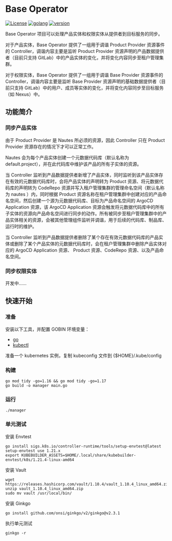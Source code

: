 # Base Operator

[![License](https://img.shields.io/badge/License-Apache%202.0-blue.svg)](https://opensource.org/licenses/Apache-2.0)
[![golang](https://img.shields.io/badge/golang-v1.17.13-brightgreen)](https://go.dev/doc/install)
[![version](https://img.shields.io/badge/version-v0.3.2-green)]()

Base Operator 项目可以处理产品实体和权限实体从提供者到目标服务的同步。

对于产品实体，Base Operator 提供了一组用于调谐 Product Provider 资源事件的 Controller，调谐内容主要是监听 Product Provider 资源声明的产品数据提供者（目前只支持 GitLab）中的产品实体的变化，并将变化内容同步至租户管理集群。

对于权限实体，Base Operator 提供了一组用于调谐 Base Provider 资源事件的 Controller，调谐内容主要是监听 Base Provider 资源声明的基础数据提供者（目前只支持 GitLab）中的用户、成员等实体的变化，并将变化内容同步至目标服务（如 Nexus）中。

## 功能简介

### 同步产品实体

由于 Product Provider 是 Nautes 所必须的资源，因此 Controller 只在 Product Provider 资源存在的情况下才可以正常工作。

Nautes 会为每个产品实体创建一个元数据代码库（默认名称为 default.project），并在此代码库中维护该产品的所有子实体的资源。

当 Controller 监听到产品数据提供者新增了产品实体，同时监听到该产品实体存在有效的元数据代码库时，会将产品实体的声明转为 Product 资源、将元数据代码库的声明转为 CodeRepo 资源并写入租户管理集群的管理命名空间（默认名称为 nautes ）内，同时根据 Product 资源名称在租户管理集群中创建对应的产品命名空间，然后创建一个源为元数据代码库、目标为产品命名空间的 ArgoCD Application 资源，该 ArgoCD Application 资源会触发将元数据代码库中的所有子实体的资源向产品命名空间进行同步的动作。所有被同步至租户管理集群中的产品实体相关的资源，会被其他管理组件监听并调谐，用于后续的代码库、制品库、运行时的维护。

当 Controller 监听到产品数据提供者删除了某个存在有效元数据代码库的产品实体或删除了某个产品实体的元数据代码库时，会在租户管理集群中删除产品实体对应的 ArgoCD Application 资源、 Product 资源、CodeRepo 资源、以及产品命名空间。

### 同步权限实体

开发中……

## 快速开始

### 准备

安装以下工具，并配置 GOBIN 环境变量：

- [go](https://golang.org/dl/)
- [kubectl](https://kubernetes.io/docs/tasks/tools/)

准备一个 kubernetes 实例，复制 kubeconfig 文件到 {$HOME}/.kube/config

### 构建

```shell
go mod tidy -go=1.16 && go mod tidy -go=1.17
go build -o manager main.go
```

### 运行

```shell
./manager
```

### 单元测试

安装 Envtest

```shell
go install sigs.k8s.io/controller-runtime/tools/setup-envtest@latest
setup-envtest use 1.21.x
export KUBEBUILDER_ASSETS=$HOME/.local/share/kubebuilder-envtest/k8s/1.21.4-linux-amd64
```

安装 Vault

```shell
wget https://releases.hashicorp.com/vault/1.10.4/vault_1.10.4_linux_amd64.zip
unzip vault_1.10.4_linux_amd64.zip
sudo mv vault /usr/local/bin/
```

安装 Ginkgo

```shell
go install github.com/onsi/ginkgo/v2/ginkgo@v2.3.1
```

执行单元测试

```shell
ginkgo -r
```
